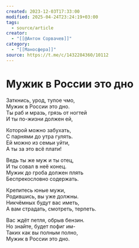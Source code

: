 ```yaml
---
created: 2023-12-03T17:33:00
modified: 2025-04-24T23:24:19+03:00
tags:
  - source/article
creator:
  - "[[@Антон Сорвачев]]"
category:
  - "[[Маносфера]]"
source: https://t.me/c/1432284360/10112
---
```


# Мужик в России это дно

Заткнись, урод, тупое чмо,  
Мужик в России это дно.  
Ты раб и мразь, грязь от ногтей  
И ты по-жизни должен ей,

Которой можно забухать,  
С парнями до утра гулять.  
Ей можно из семьи уйти,  
А ты за это всё плати!

Ведь ты же муж и ты отец,  
И ты совал в неё конец.  
Мужик до гроба должен плять  
Беспрекословно содержать.

Крепитесь юные мужи,  
Родившись, вы уже должны.  
Никчёмных будут вас иметь,  
А вам страдать, смотреть, терпеть.

Вас ждёт петля, обрыв бензин.  
Но знайте, будет пофиг им-  
Таких как вы полным полно,  
Мужик в России это дно.
